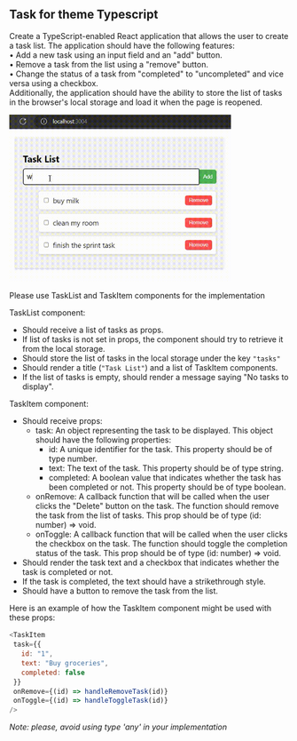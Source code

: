 ## Task for theme Typescript  

Create a TypeScript-enabled React application that allows the user to create a task list. The application should have the following features:  
•	Add a new task using an input field and an "add" button.  
•	Remove a task from the list using a "remove" button.  
•	Change the status of a task from "completed" to "uncompleted" and vice versa using a checkbox.  
Additionally, the application should have the ability to store the list of tasks in the browser's local storage and load it when the page is reopened.
 
 <img src="public/todo-list-video.gif" width="400">  

Please use TaskList and TaskItem components for the implementation

TaskList component:

 - Should receive a list of tasks as props.
 - If list of tasks is not set in props, the component should try to retrieve it from the local storage.
 - Should store the list of tasks in the local storage under the key `"tasks"`    
 - Should render a title (`"Task List"`) and a list of TaskItem components.  
 - If the list of tasks is empty, should render a message saying "No tasks to display".  
  
TaskItem component:

 - Should receive props:
   - task: An object representing the task to be displayed. This object should have the following properties:
     - id: A unique identifier for the task. This property should be of type number.
     - text: The text of the task. This property should be of type string.
     - сompleted: A boolean value that indicates whether the task has been completed or not. This property should be of type boolean.
   - onRemove: A callback function that will be called when the user clicks the "Delete" button on the task. The function should remove the task from the list of tasks. This prop should be of type (id: number) => void.
   - onToggle: A callback function that will be called when the user clicks the checkbox on the task. The function should toggle the completion status of the task. This prop should be of type (id: number) => void.  
 - Should render the task text and a checkbox that indicates whether the task is completed or not.  
 - If the task is completed, the text should have a strikethrough style.  
 - Should have a button to remove the task from the list.  
    
 Here is an example of how the TaskItem component might be used with these props:
 ```javascript 
 <TaskItem 
  task={{
    id: "1",
    text: "Buy groceries",
    сompleted: false
  }}
  onRemove={(id) => handleRemoveTask(id)}
  onToggle={(id) => handleToggleTask(id)}
/> 
```
*Note: please, avoid using type 'any' in your implementation*
